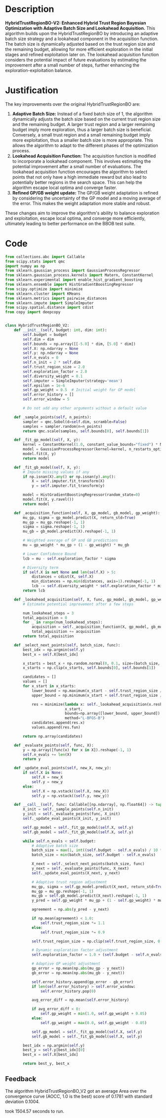 # Description
**HybridTrustRegionBO-V2: Enhanced Hybrid Trust Region Bayesian Optimization with Adaptive Batch Size and Lookahead Acquisition.** This algorithm builds upon the HybridTrustRegionBO by introducing an adaptive batch size strategy and a lookahead component in the acquisition function. The batch size is dynamically adjusted based on the trust region size and the remaining budget, allowing for more efficient exploration in the initial stages and refined exploitation later on. The lookahead acquisition function considers the potential impact of future evaluations by estimating the improvement after a small number of steps, further enhancing the exploration-exploitation balance.

# Justification
The key improvements over the original HybridTrustRegionBO are:

1.  **Adaptive Batch Size:** Instead of a fixed batch size of 1, the algorithm dynamically adjusts the batch size based on the current trust region size and the remaining budget. A larger trust region and a larger remaining budget imply more exploration, thus a larger batch size is beneficial. Conversely, a small trust region and a small remaining budget imply more exploitation, thus a smaller batch size is more appropriate. This allows the algorithm to adapt to the different phases of the optimization process.
2.  **Lookahead Acquisition Function:** The acquisition function is modified to incorporate a lookahead component. This involves estimating the potential improvement after a small number of evaluations. The lookahead acquisition function encourages the algorithm to select points that not only have a high immediate reward but also lead to potentially better regions in the search space. This can help the algorithm escape local optima and converge faster.
3. **Refined GP/GB weight update:** The GP/GB weight adaptation is refined by considering the uncertainty of the GP model and a moving average of the error. This makes the weight adaptation more stable and robust.

These changes aim to improve the algorithm's ability to balance exploration and exploitation, escape local optima, and converge more efficiently, ultimately leading to better performance on the BBOB test suite.

# Code
```python
from collections.abc import Callable
from scipy.stats import qmc
import numpy as np
from sklearn.gaussian_process import GaussianProcessRegressor
from sklearn.gaussian_process.kernels import Matern, ConstantKernel
from sklearn.experimental import enable_hist_gradient_boosting
from sklearn.ensemble import HistGradientBoostingRegressor
from scipy.optimize import minimize
from sklearn.cluster import KMeans
from sklearn.metrics import pairwise_distances
from sklearn.impute import SimpleImputer
from scipy.spatial.distance import cdist
from copy import deepcopy


class HybridTrustRegionBO_V2:
    def __init__(self, budget: int, dim: int):
        self.budget = budget
        self.dim = dim
        self.bounds = np.array([[-5.0] * dim, [5.0] * dim])
        self.X: np.ndarray = None
        self.y: np.ndarray = None
        self.n_evals = 0
        self.n_init = 2 * self.dim
        self.trust_region_size = 2.0
        self.exploration_factor = 2.0
        self.diversity_weight = 0.1
        self.imputer = SimpleImputer(strategy='mean')
        self.epsilon = 1e-6
        self.gp_weight = 0.5  # Initial weight for GP model
        self.error_history = []
        self.error_window = 5

        # Do not add any other arguments without a default value

    def _sample_points(self, n_points):
        sampler = qmc.Sobol(d=self.dim, scramble=False)
        samples = sampler.random(n=n_points)
        return qmc.scale(samples, self.bounds[0], self.bounds[1])

    def _fit_gp_model(self, X, y):
        kernel = ConstantKernel(1.0, constant_value_bounds="fixed") * Matern(length_scale=1.0, nu=2.5)
        model = GaussianProcessRegressor(kernel=kernel, n_restarts_optimizer=5, alpha=1e-5)
        model.fit(X, y)
        return model

    def _fit_gb_model(self, X, y):
        # Impute missing values if any
        if np.isnan(X).any() or np.isnan(y).any():
            X = self.imputer.fit_transform(X)
            y = self.imputer.fit_transform(y)

        model = HistGradientBoostingRegressor(random_state=0)
        model.fit(X, y.ravel())
        return model

    def _acquisition_function(self, X, gp_model, gb_model, gp_weight):
        mu_gp, sigma = gp_model.predict(X, return_std=True)
        mu_gp = mu_gp.reshape(-1, 1)
        sigma = sigma.reshape(-1, 1)
        mu_gb = gb_model.predict(X).reshape(-1, 1)

        # Weighted average of GP and GB predictions
        mu = gp_weight * mu_gp + (1 - gp_weight) * mu_gb

        # Lower Confidence Bound
        lcb = mu - self.exploration_factor * sigma

        # Diversity term
        if self.X is not None and len(self.X) > 5:
            distances = cdist(X, self.X)
            min_distances = np.min(distances, axis=1).reshape(-1, 1)
            lcb -= self.diversity_weight * self.exploration_factor * min_distances
        return lcb

    def _lookahead_acquisition(self, X, func, gp_model, gb_model, gp_weight):
        # Estimate potential improvement after a few steps

        num_lookahead_steps = 3
        total_aquisition = 0
        for _ in range(num_lookahead_steps):
            acquisition = self._acquisition_function(X, gp_model, gb_model, gp_weight)
            total_aquisition += acquisition
        return total_aquisition

    def _select_next_points(self, batch_size, func):
        best_idx = np.argmin(self.y)
        best_x = self.X[best_idx]

        x_starts = best_x + np.random.normal(0, 0.1, size=(batch_size, self.dim))
        x_starts = np.clip(x_starts, self.bounds[0], self.bounds[1])

        candidates = []
        values = []
        for x_start in x_starts:
            lower_bound = np.maximum(x_start - self.trust_region_size / 2, self.bounds[0])
            upper_bound = np.minimum(x_start + self.trust_region_size / 2, self.bounds[1])

            res = minimize(lambda x: self._lookahead_acquisition(x.reshape(1, -1), func, self.gp_model, self.gb_model, self.gp_weight),
                           x_start,
                           bounds=np.array([lower_bound, upper_bound]).T,
                           method="L-BFGS-B")
            candidates.append(res.x)
            values.append(res.fun)

        return np.array(candidates)

    def _evaluate_points(self, func, X):
        y = np.array([func(x) for x in X]).reshape(-1, 1)
        self.n_evals += len(X)
        return y

    def _update_eval_points(self, new_X, new_y):
        if self.X is None:
            self.X = new_X
            self.y = new_y
        else:
            self.X = np.vstack((self.X, new_X))
            self.y = np.vstack((self.y, new_y))

    def __call__(self, func: Callable[[np.ndarray], np.float64]) -> tuple[np.float64, np.array]:
        X_init = self._sample_points(self.n_init)
        y_init = self._evaluate_points(func, X_init)
        self._update_eval_points(X_init, y_init)

        self.gp_model = self._fit_gp_model(self.X, self.y)
        self.gb_model = self._fit_gb_model(self.X, self.y)

        while self.n_evals < self.budget:
            # Adaptive batch size
            batch_size = max(1, int((self.budget - self.n_evals) / 10 * (self.trust_region_size / 5.0)))
            batch_size = min(batch_size, self.budget - self.n_evals)

            X_next = self._select_next_points(batch_size, func)
            y_next = self._evaluate_points(func, X_next)
            self._update_eval_points(X_next, y_next)

            # Adaptive trust region adjustment
            mu_gp, sigma = self.gp_model.predict(X_next, return_std=True)
            mu_gp = mu_gp.reshape(-1, 1)
            mu_gb = self.gb_model.predict(X_next).reshape(-1, 1)
            y_pred = self.gp_weight * mu_gp + (1 - self.gp_weight) * mu_gb

            agreement = np.abs(y_pred - y_next)

            if np.mean(agreement) < 1.0:
                self.trust_region_size *= 1.1
            else:
                self.trust_region_size *= 0.9

            self.trust_region_size = np.clip(self.trust_region_size, 0.1, 5.0)

            # Dynamic exploration factor adjustment
            self.exploration_factor = 1.0 + (self.budget - self.n_evals) / self.budget

            # Adaptive GP weight adjustment
            gp_error = np.mean(np.abs(mu_gp - y_next))
            gb_error = np.mean(np.abs(mu_gb - y_next))

            self.error_history.append(gp_error - gb_error)
            if len(self.error_history) > self.error_window:
                self.error_history.pop(0)

            avg_error_diff = np.mean(self.error_history)

            if avg_error_diff < 0:
                self.gp_weight = min(1.0, self.gp_weight + 0.05)
            else:
                self.gp_weight = max(0.0, self.gp_weight - 0.05)

            self.gp_model = self._fit_gp_model(self.X, self.y)
            self.gb_model = self._fit_gb_model(self.X, self.y)

        best_idx = np.argmin(self.y)
        best_y = self.y[best_idx][0]
        best_x = self.X[best_idx]

        return best_y, best_x
```
## Feedback
 The algorithm HybridTrustRegionBO_V2 got an average Area over the convergence curve (AOCC, 1.0 is the best) score of 0.1781 with standard deviation 0.1004.

took 1504.57 seconds to run.